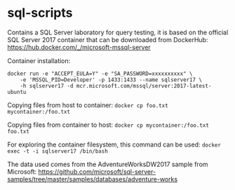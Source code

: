 # sql-scripts
Contains a SQL Server laboratory for query testing, it is based on the official SQL Server 2017 container that can be downloaded from DockerHub:
https://hub.docker.com/_/microsoft-mssql-server

Container installation:

```
docker run -e "ACCEPT_EULA=Y" -e "SA_PASSWORD=xxxxxxxxxx" \
    -e 'MSSQL_PID=Developer' -p 1433:1433 --name sqlserver17 \
    -h sqlserver17 -d mcr.microsoft.com/mssql/server:2017-latest-ubuntu
```

Copying files from host to container: `docker cp foo.txt mycontainer:/foo.txt`

Copying files from container to host: `docker cp mycontainer:/foo.txt foo.txt`

For exploring the container filesystem, this command can be used: `docker exec -t -i sqlserver17 /bin/bash`


The data used comes from the AdventureWorksDW2017 sample from Microsoft:
https://github.com/microsoft/sql-server-samples/tree/master/samples/databases/adventure-works

